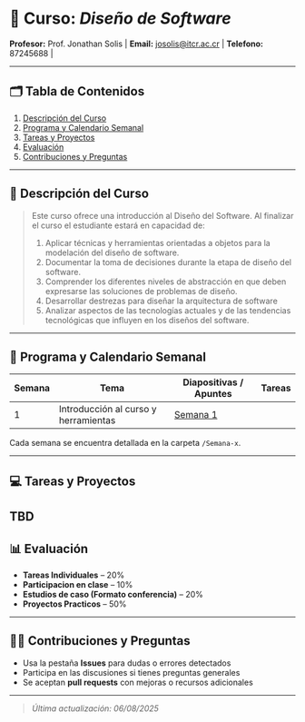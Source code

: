 # 📘 Curso: *Diseño de Software*

**Profesor:** Prof. Jonathan Solis |
**Email:** josolis@itcr.ac.cr |
**Telefono:** 87245688 |

---

## 🗂️ Tabla de Contenidos

1. [Descripción del Curso](#descripción-del-curso)
2. [Programa y Calendario Semanal](#programa-y-calendario-semanal)
3. [Tareas y Proyectos](#tareas-y-proyectos)
5. [Evaluación](#evaluación)
6. [Contribuciones y Preguntas](#contribuciones-y-preguntas)

---

## 📖 Descripción del Curso

> Este curso ofrece una introducción al Diseño del Software.
> Al finalizar el curso el estudiante estará en capacidad de:
> 1. Aplicar técnicas y herramientas orientadas a objetos para la modelación del diseño de software.
> 2. Documentar la toma de decisiones durante la etapa de diseño del software.
> 3. Comprender los diferentes niveles de abstracción en que deben expresarse las soluciones de problemas de diseño.
> 4. Desarrollar destrezas para diseñar la arquitectura de software
> 5. Analizar aspectos de las tecnologías actuales y de las tendencias tecnológicas que influyen en los diseños del software.


---

## 📅 Programa y Calendario Semanal

| Semana | Tema | Diapositivas / Apuntes | Tareas |
|--------|------|------------------------|--------|
| 1 | Introducción al curso y herramientas | [Semana 1](./Semana%201/README.md) |  |


Cada semana se encuentra detallada en la carpeta `/Semana-x`.

---

## 💻 Tareas y Proyectos

TBD
---

## 📊 Evaluación

- **Tareas Individuales** – 20%  
- **Participacion en clase** – 10%  
- **Estudios de caso (Formato conferencia)** – 20%
- **Proyectos Practicos** – 50%


---

## 🙋‍♀️ Contribuciones y Preguntas

- Usa la pestaña **Issues** para dudas o errores detectados  
- Participa en las discusiones si tienes preguntas generales  
- Se aceptan **pull requests** con mejoras o recursos adicionales

---

> *Última actualización: 06/08/2025*  
